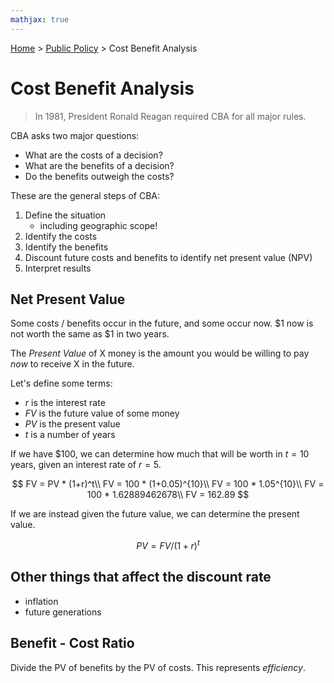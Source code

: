 ```yaml
---
mathjax: true
---
```


[Home](../../../index.md) > [Public Policy](./index.md) > Cost Benefit Analysis

# Cost Benefit Analysis

> In 1981, President Ronald Reagan required CBA for all major rules.

CBA asks two major questions:

- What are the costs of a decision?
- What are the benefits of a decision?
- Do the benefits outweigh the costs?

These are the general steps of CBA:

1. Define the situation
	- including geographic scope!
2. Identify the costs
3. Identify the benefits
4. Discount future costs and benefits to identify net present value (NPV)
5. Interpret results

## Net Present Value

Some costs / benefits occur in the future, and some occur now. $1 now is not worth the same as $1 in two years.

The *Present Value* of X money is the amount you would be willing to pay *now* to receive X in the future.

Let's define some terms:

- $r$ is the interest rate
- $FV$ is the future value of some money
- $PV$ is the present value
- $t$ is a number of years

If we have \$100, we can determine how much that will be worth in $t=10$ years, given an interest rate of $r=5%$.

$$
FV = PV * (1+r)^t\\
FV = 100 * (1+0.05)^{10}\\
FV = 100 * 1.05^{10}\\
FV = 100 * 1.62889462678\\
FV = 162.89
$$

If we are instead given the future value, we can determine the present value.

$$
PV = FV / (1+r)^t
$$

## Other things that affect the discount rate

- inflation
- future generations

## Benefit - Cost Ratio

Divide the PV of benefits by the PV of costs. This represents *efficiency*.
